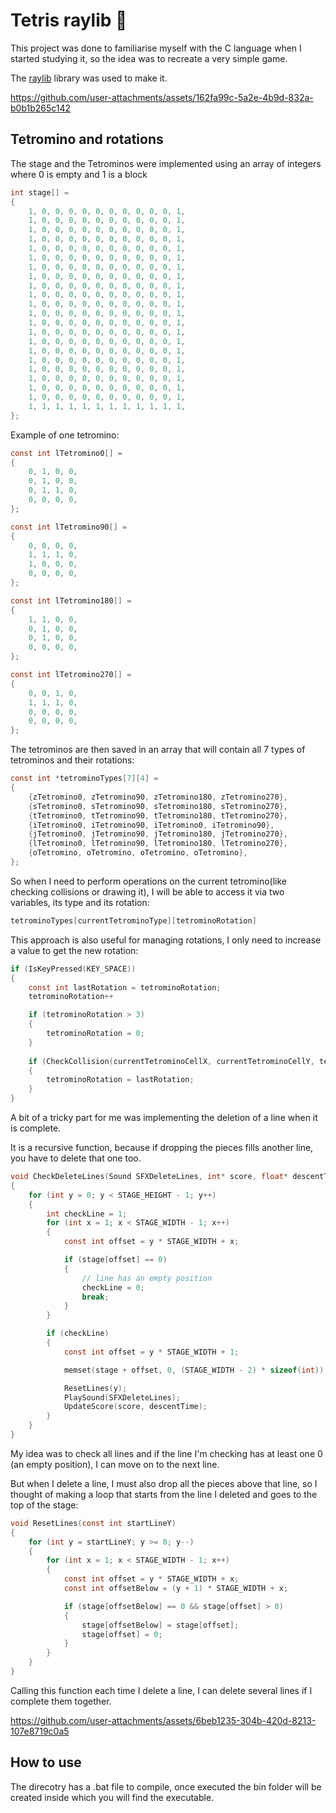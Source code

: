 # Tetris raylib 👾

This project was done to familiarise myself with the C language when I started studying it, so the idea was to recreate a very simple game.

The [raylib](https://www.raylib.com/) library was used to make it.

https://github.com/user-attachments/assets/162fa99c-5a2e-4b9d-832a-b0b1b265c142

## Tetromino and rotations

The stage and the Tetrominos were implemented using an array of integers where 0 is empty and 1 is a block

``` c                                                                        
int stage[] = 
{
    1, 0, 0, 0, 0, 0, 0, 0, 0, 0, 0, 1,
    1, 0, 0, 0, 0, 0, 0, 0, 0, 0, 0, 1,
    1, 0, 0, 0, 0, 0, 0, 0, 0, 0, 0, 1,
    1, 0, 0, 0, 0, 0, 0, 0, 0, 0, 0, 1,
    1, 0, 0, 0, 0, 0, 0, 0, 0, 0, 0, 1,
    1, 0, 0, 0, 0, 0, 0, 0, 0, 0, 0, 1,
    1, 0, 0, 0, 0, 0, 0, 0, 0, 0, 0, 1,
    1, 0, 0, 0, 0, 0, 0, 0, 0, 0, 0, 1,
    1, 0, 0, 0, 0, 0, 0, 0, 0, 0, 0, 1,
    1, 0, 0, 0, 0, 0, 0, 0, 0, 0, 0, 1,
    1, 0, 0, 0, 0, 0, 0, 0, 0, 0, 0, 1,
    1, 0, 0, 0, 0, 0, 0, 0, 0, 0, 0, 1,
    1, 0, 0, 0, 0, 0, 0, 0, 0, 0, 0, 1,
    1, 0, 0, 0, 0, 0, 0, 0, 0, 0, 0, 1,
    1, 0, 0, 0, 0, 0, 0, 0, 0, 0, 0, 1,
    1, 0, 0, 0, 0, 0, 0, 0, 0, 0, 0, 1,
    1, 0, 0, 0, 0, 0, 0, 0, 0, 0, 0, 1,
    1, 0, 0, 0, 0, 0, 0, 0, 0, 0, 0, 1,
    1, 0, 0, 0, 0, 0, 0, 0, 0, 0, 0, 1,
    1, 0, 0, 0, 0, 0, 0, 0, 0, 0, 0, 1,
    1, 0, 0, 0, 0, 0, 0, 0, 0, 0, 0, 1,
    1, 1, 1, 1, 1, 1, 1, 1, 1, 1, 1, 1,
};
```
Example of one tetromino:

``` c                                                                        
const int lTetromino0[] = 
{
    0, 1, 0, 0,
    0, 1, 0, 0,
    0, 1, 1, 0,
    0, 0, 0, 0,
};

const int lTetromino90[] = 
{
    0, 0, 0, 0,
    1, 1, 1, 0,
    1, 0, 0, 0,
    0, 0, 0, 0,
};

const int lTetromino180[] = 
{
    1, 1, 0, 0,
    0, 1, 0, 0,
    0, 1, 0, 0,
    0, 0, 0, 0,
};

const int lTetromino270[] = 
{
    0, 0, 1, 0,
    1, 1, 1, 0,
    0, 0, 0, 0,
    0, 0, 0, 0,
};
```

The tetrominos are then saved in an array that will contain all 7 types of tetrominos and their rotations:

``` c                                                                        
const int *tetrominoTypes[7][4] =
{
    {zTetromino0, zTetromino90, zTetromino180, zTetromino270},
    {sTetromino0, sTetromino90, sTetromino180, sTetromino270},
    {tTetromino0, tTetromino90, tTetromino180, tTetromino270},
    {iTetromino0, iTetromino90, iTetromino0, iTetromino90},
    {jTetromino0, jTetromino90, jTetromino180, jTetromino270},
    {lTetromino0, lTetromino90, lTetromino180, lTetromino270},
    {oTetromino, oTetromino, oTetromino, oTetromino},
};
```

So when I need to perform operations on the current tetromino(like checking collisions or drawing it), I will be able to access it via two variables, its type and its rotation:

``` c                                                                        
tetrominoTypes[currentTetrominoType][tetrominoRotation]
```

This approach is also useful for managing rotations, I only need to increase a value to get the new rotation:

``` c                                                                        
if (IsKeyPressed(KEY_SPACE))
{
    const int lastRotation = tetrominoRotation;
    tetrominoRotation++

    if (tetrominoRotation > 3)
    {
        tetrominoRotation = 0;
    }
    
    if (CheckCollision(currentTetrominoCellX, currentTetrominoCellY, tetrominoTypes[currentTetrominoType][tetrominoRotation]))
    {
        tetrominoRotation = lastRotation;
    }
}
```

A bit of a tricky part for me was implementing the deletion of a line when it is complete.

It is a recursive function, because if dropping the pieces fills another line, you have to delete that one too.

``` c                                                                        
void CheckDeleteLines(Sound SFXDeleteLines, int* score, float* descentTime)
{
    for (int y = 0; y < STAGE_HEIGHT - 1; y++)
    {
        int checkLine = 1;
        for (int x = 1; x < STAGE_WIDTH - 1; x++)
        {
            const int offset = y * STAGE_WIDTH + x;

            if (stage[offset] == 0)
            {
                // line has an empty position
                checkLine = 0;
                break;
            }
        }

        if (checkLine)
        {
            const int offset = y * STAGE_WIDTH + 1;

            memset(stage + offset, 0, (STAGE_WIDTH - 2) * sizeof(int));

            ResetLines(y);
            PlaySound(SFXDeleteLines);
            UpdateScore(score, descentTime);
        }
    }
}
```

My idea was to check all lines and if the line I'm checking has at least one 0 (an empty position), I can move on to the next line.

But when I delete a line, I must also drop all the pieces above that line, so I thought of making a loop that starts from the line I deleted and goes to the top of the stage:

``` c                                                                        
void ResetLines(const int startLineY)
{
    for (int y = startLineY; y >= 0; y--)
    {
        for (int x = 1; x < STAGE_WIDTH - 1; x++)
        {
            const int offset = y * STAGE_WIDTH + x;
            const int offsetBelow = (y + 1) * STAGE_WIDTH + x;

            if (stage[offsetBelow] == 0 && stage[offset] > 0)
            {
                stage[offsetBelow] = stage[offset];
                stage[offset] = 0;
            }
        }
    }
}
```

Calling this function each time I delete a line, I can delete several lines if I complete them together.

https://github.com/user-attachments/assets/6beb1235-304b-420d-8213-107e8719c0a5


## How to use

The direcotry has a .bat file to compile, once executed the bin folder will be created inside which you will find the executable.














